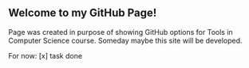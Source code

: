 ## Welcome to my GitHub Page!

Page was created in purpose of showing GitHub options for Tools in Computer Science course.
Someday maybe this site will be developed.

For now:
[x] task done
